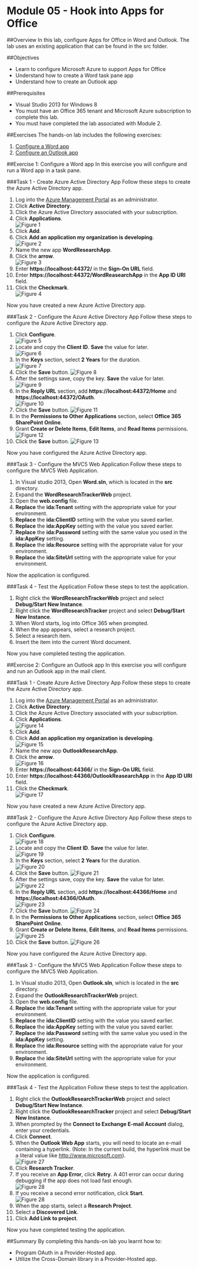 Module 05 - Hook into Apps for Office
=====================================

##Overview
In this lab, configure Apps for Office in Word and Outlook. The lab uses an existing application that can be found in the src folder.

##Objectives
- Learn to configure Microsoft Azure to support Apps for Office
- Understand how to create a Word task pane app
- Understand how to create an Outlook app

##Prerequisites
- Visual Studio 2013 for Windows 8
- You must have an Office 365 tenant and Microsoft Azure subscription to complete this lab.
- You must have completed the lab associated with Module 2.

##Exercises
The hands-on lab includes the following exercises:<br/>
1. <a href="#Exercise1">Configure a Word app</a><br/>
2. <a href="#Exercise2">Configure an Outlook app</a><br/>

<a name="Exercise1"></a>
##Exercise 1: Configure a Word app
In this exercise you will configure and run a Word app in a task pane.

###Task 1 - Create Azure Active Directory App
Follow these steps to create the Azure Active Directory app.

1. Log into the [Azure Management Portal](https://manage.windowsazure.com) as an administrator.
2. Click **Active Directory**.
3. Click the Azure Active Directory associated with your subscription.
4. Click **Applications**.<br/>
     ![](img/01.png?raw=true "Figure 1")
5. Click **Add**.
6. Click **Add an application my organization is developing**.<br/>
     ![](img/02.png?raw=true "Figure 2")
7. Name the new app **WordResearchApp**.
8. Click the **arrow**.<br/>
     ![](img/03.png?raw=true "Figure 3")
9. Enter **https://localhost:44372/** in the **Sign-On URL** field.
10. Enter **https://localhost:44372/WordReasearchApp** in the **App ID URI** field.
11. Click the **Checkmark**.<br/>
     ![](img/04.png?raw=true "Figure 4")

Now you have created a new Azure Active Directory app.

###Task 2 - Configure the Azure Active Directory App
Follow these steps to configure the Azure Active Directory app.

1. Click **Configure**.<br/>
     ![](img/05.png?raw=true "Figure 5")
2. Locate and copy the **Client ID**. **Save** the value for later.<br/>
     ![](img/06.png?raw=true "Figure 6")
3. In the **Keys** section, select **2 Years** for the duration.<br/>
     ![](img/07.png?raw=true "Figure 7")
4. Click the **Save** button.
     ![](img/08.png?raw=true "Figure 8")
5. After the settings save, copy the key. **Save** the value for later.<br/>
     ![](img/09.png?raw=true "Figure 9")
6. In the **Reply URL** section, add **https://localhost:44372/Home** and **https://localhost:44372/OAuth**.<br/>
     ![](img/10.png?raw=true "Figure 10")
7. Click the **Save** button.
     ![](img/08.png?raw=true "Figure 11")
8. In the **Permissions to Other Applications** section, select **Office 365 SharePoint Online**.
9. Grant **Create or Delete Items**, **Edit Items**, and **Read Items** permissions.<br/>
     ![](img/11.png?raw=true "Figure 12")
10. Click the **Save** button.
     ![](img/08.png?raw=true "Figure 13")

Now you have configured the Azure Active Directory app.

###Task 3 - Configure the MVC5 Web Application
Follow these steps to configure the MVC5 Web Application.

1. In Visual studio 2013, Open **Word.sln**, which is located in the **src** directory.
2. Expand the **WordResearchTrackerWeb** project.
3. Open the **web.config** file.
  1. **Replace** the **ida:Tenant** setting with the appropriate value for your environment.
  2. **Replace** the **ida:ClientID** setting with the value you saved earlier.
  3. **Replace** the **ida:AppKey** setting with the value you saved earlier.
  4. **Replace** the **ida:Password** setting with the same value you used in the **ida:AppKey** setting.
  5. **Replace** the **ida:Resource** setting with the appropriate value for your environment.
  6. **Replace** the **ida:SiteUrl** setting with the appropriate value for your environment.

Now the application is configured.

###Task 4 - Test the Application
Follow these steps to test the application.

1. Right click the **WordResearchTrackerWeb** project and select **Debug/Start New Instance**.
2. Right click the **WordResearchTracker** project and select **Debug/Start New Instance**.
3. When Word starts, log into Office 365 when prompted.
4. When the app appears, select a research project.
5. Select a research item.
6. Insert the item into the current Word document.

Now you have completed testing the application.

<a name="Exercise2"></a>
##Exercise 2: Configure an Outlook app
In this exercise you will configure and run an Outlook app in the mail client.

###Task 1 - Create Azure Active Directory App
Follow these steps to create the Azure Active Directory app.

1. Log into the [Azure Management Portal](https://manage.windowsazure.com) as an administrator.
2. Click **Active Directory**.
3. Click the Azure Active Directory associated with your subscription.
4. Click **Applications**.<br/>
     ![](img/01.png?raw=true "Figure 14")
5. Click **Add**.
6. Click **Add an application my organization is developing**.<br/>
     ![](img/02.png?raw=true "Figure 15")
7. Name the new app **OutlookResearchApp**.
8. Click the **arrow**.<br/>
     ![](img/12.png?raw=true "Figure 16")
9. Enter **https://localhost:44366/** in the **Sign-On URL** field.
10. Enter **https://localhost:44366/OutlookReasearchApp** in the **App ID URI** field.
11. Click the **Checkmark**.<br/>
     ![](img/13.png?raw=true "Figure 17")

Now you have created a new Azure Active Directory app.

###Task 2 - Configure the Azure Active Directory App
Follow these steps to configure the Azure Active Directory app.

1. Click **Configure**.<br/>
     ![](img/05.png?raw=true "Figure 18")
2. Locate and copy the **Client ID**. **Save** the value for later.<br/>
     ![](img/06.png?raw=true "Figure 19")
3. In the **Keys** section, select **2 Years** for the duration.<br/>
     ![](img/07.png?raw=true "Figure 20")
4. Click the **Save** button.
     ![](img/08.png?raw=true "Figure 21")
5. After the settings save, copy the key. **Save** the value for later.<br/>
     ![](img/09.png?raw=true "Figure 22")
6. In the **Reply URL** section, add **https://localhost:44366/Home** and **https://localhost:44366/OAuth**.<br/>
     ![](img/14.png?raw=true "Figure 23")
7. Click the **Save** button.
     ![](img/08.png?raw=true "Figure 24")
8. In the **Permissions to Other Applications** section, select **Office 365 SharePoint Online**.
9. Grant **Create or Delete Items**, **Edit Items**, and **Read Items** permissions.<br/>
     ![](img/11.png?raw=true "Figure 25")
10. Click the **Save** button.
     ![](img/08.png?raw=true "Figure 26")

Now you have configured the Azure Active Directory app.

###Task 3 - Configure the MVC5 Web Application
Follow these steps to configure the MVC5 Web Application.

1. In Visual studio 2013, Open **Outlook.sln**, which is located in the **src** directory.
2. Expand the **OutlookResearchTrackerWeb** project.
3. Open the **web.config** file.
  1. **Replace** the **ida:Tenant** setting with the appropriate value for your environment.
  2. **Replace** the **ida:ClientID** setting with the value you saved earlier.
  3. **Replace** the **ida:AppKey** setting with the value you saved earlier.
  4. **Replace** the **ida:Password** setting with the same value you used in the **ida:AppKey** setting.
  5. **Replace** the **ida:Resource** setting with the appropriate value for your environment.
  6. **Replace** the **ida:SiteUrl** setting with the appropriate value for your environment.

Now the application is configured.

###Task 4 - Test the Application
Follow these steps to test the application.

1. Right click the **OutlookResearchTrackerWeb** project and select **Debug/Start New Instance**.
2. Right click the **OutlookResearchTracker** project and select **Debug/Start New Instance**.
3. When prompted by the **Connect to Exchange E-mail Account** dialog, enter your credentials.
4. Click **Connect**.
5. When the **Outlook Web App** starts, you will need to locate an e-mail containing a hyperlink. (Note: In the current build, the hyperlink must be a literal value like http://www.microsoft.com).<br/>
     ![](img/16.png?raw=true "Figure 27")
6. Click **Research Tracker**.
7. If you receive an **App Error**, click **Retry**. A 401 error can occur during debugging if the app does not load fast enough.<br/>
     ![](img/17.png?raw=true "Figure 28")
8. If you receive a second error notification, click **Start**.<br/>
     ![](img/18.png?raw=true "Figure 28")
9. When the app starts, select a **Research Project**.
10. Select a **Discovered Link**.
11. Click **Add Link to project**.

Now you have completed testing the application.


##Summary
By completing this hands-on lab you learnt how to:
- Program OAuth in a Provider-Hosted app.
- Utilize the Cross-Domain library in a Provider-Hosted app.
